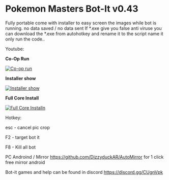 # Pokemon Masters Bot-It v0.43

Fully portable come with installer to easy screen the images while bot is running.
no data saved / no data sent
If *.exe give you false anti viruse you can download the *.exe from autohotkey and rename it to the script name it only run the code..

Youtube:

**Co-Op Run**


[![Co-op run](https://i9.ytimg.com/vi/W-u14v51vLI/mq2.jpg?sqp=CJirw-sF&rs=AOn4CLBmvKQj34CzSB0fLOE6vMS4QCF5mQ)](https://youtu.be/W-u14v51vLI "Co-op run - Click to Watch!")


**Installer show**


[![Installer show](https://i9.ytimg.com/vi/BYHvAxWxoWE/mq1.jpg?sqp=CMStw-sF&rs=AOn4CLCpS6QxJAgzWodlg__B70-42cVW3w)](https://youtu.be/BYHvAxWxoWE "Installer show - Click to Watch!")

**Full Core Install**


[![Full Core Installn](https://i9.ytimg.com/vi/eImujvM4V3Q/mq2.jpg?sqp=CJirw-sF&rs=AOn4CLC9MpJDm7zjXs6fM7S6dAXgs1nG_w)](https://youtu.be/eImujvM4V3Q "Full Core Install - Click to Watch!")




Hotkey:

esc - cancel pic crop

F2  - target bot it 

F8 - Kill all bot

PC
Androind / Mirror
https://github.com/DizzyduckAR/AutoMirror
for 1 click free mirror android

Bot-it games and help can be found in discord
https://discord.gg/CUgnVpk


